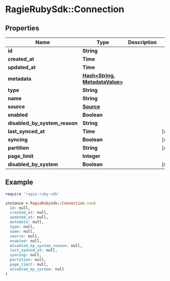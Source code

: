 # RagieRubySdk::Connection

## Properties

| Name | Type | Description | Notes |
| ---- | ---- | ----------- | ----- |
| **id** | **String** |  |  |
| **created_at** | **Time** |  |  |
| **updated_at** | **Time** |  |  |
| **metadata** | [**Hash&lt;String, MetadataValue&gt;**](MetadataValue.md) |  |  |
| **type** | **String** |  |  |
| **name** | **String** |  |  |
| **source** | [**Source**](Source.md) |  |  |
| **enabled** | **Boolean** |  |  |
| **disabled_by_system_reason** | **String** |  |  |
| **last_synced_at** | **Time** |  | [optional] |
| **syncing** | **Boolean** |  | [optional] |
| **partition** | **String** |  | [optional] |
| **page_limit** | **Integer** |  |  |
| **disabled_by_system** | **Boolean** |  | [readonly] |

## Example

```ruby
require 'ragie-ruby-sdk'

instance = RagieRubySdk::Connection.new(
  id: null,
  created_at: null,
  updated_at: null,
  metadata: null,
  type: null,
  name: null,
  source: null,
  enabled: null,
  disabled_by_system_reason: null,
  last_synced_at: null,
  syncing: null,
  partition: null,
  page_limit: null,
  disabled_by_system: null
)
```

